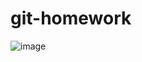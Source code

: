 # git-homework
![image](https://github.com/user-attachments/assets/432ea084-9d4f-4d94-a323-42621266e6d2)

